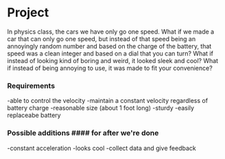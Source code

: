 # Project
In physics class, the cars we have only go one speed. What if we made a car that can only go one speed, but instead of that speed being an annoyingly random number and based on the charge of the battery, that speed was a clean integer and based on a dial that you can turn? What if instead of looking kind of boring and weird, it looked sleek and cool? What if instead of being annoying to use, it was made to fit your convenience?

### Requirements
-able to control the velocity
-maintain a constant velocity regardless of battery charge
-reasonable size (about 1 foot long)
-sturdy
-easily replaceabe battery

### Possible additions #### for after we're done
-constant acceleration
-looks cool
-collect data and give feedback
